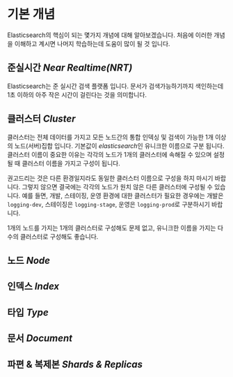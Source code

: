 # 기본 개념
Elasticsearch의 핵심이 되는 몇가지 개념에 대해 알아보겠습니다. 처음에 이러한 개념을 이해하고 계시면 나머지 학습하는데 도움이 많이 될 것 입니다.

## 준실시간 *Near Realtime(NRT)*
Elasticsearch는 준 실시간 검색 플랫폼 입니다. 문서가 검색가능하기까지 색인하는데 1초 이하의 아주 작은 시간이 걸린다는 것을 의미합니다.

## 클러스터 *Cluster*
클러스터는 전체 데이터를 가지고 모든 노드간의 통합 인덱싱 및 검색이 가능한 1개 이상의 노드(서버)집합 입니다. 기본값이 *elasticsearch*인 유니크한 이름으로 구분 됩니다. 클러스터 이름이 중요한 이유는 각각의 노드가 1개의 클러스터에 속해질 수 있으며 설정될 때 클러스터 이름을 가지고 구성이 됩니다.

권고드리는 것은 다른 환경일지라도 동일한 클러스터 이름으로 구성을 하지 마시기 바랍니다. 그렇지 않으면 결국에는 각각의 노드가 원치 않은 다른 클러스터에 구성될 수 있습니다. 예를 들면, 개발, 스테이징, 운영 환경에 대한 클러스터가 필요한 경우에는 개발은 ```logging-dev```, 스테이징은 ```logging-stage```, 운영은 ```logging-prod```로 구분하시기 바랍니다.

1개의 노드를 가지는 1개의 클러스터로 구성해도 문제 없고, 유니크한 이름을 가지는 다수의 클러스터로 구성해도 좋습니다.

## 노드 *Node*

## 인덱스 *Index*

## 타입 *Type*

## 문서 *Document*

## 파편 & 복제본 *Shards & Replicas*
